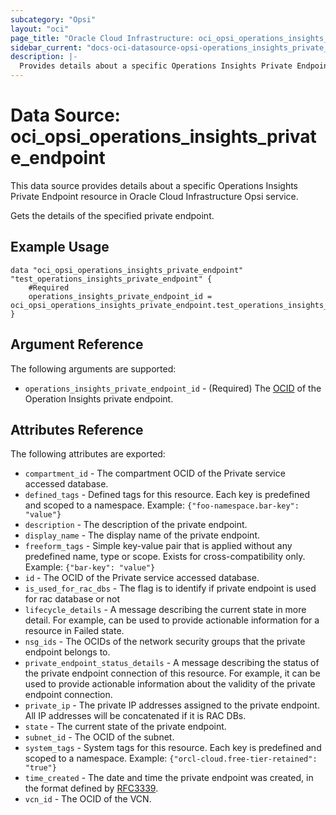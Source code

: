 ```yaml
---
subcategory: "Opsi"
layout: "oci"
page_title: "Oracle Cloud Infrastructure: oci_opsi_operations_insights_private_endpoint"
sidebar_current: "docs-oci-datasource-opsi-operations_insights_private_endpoint"
description: |-
  Provides details about a specific Operations Insights Private Endpoint in Oracle Cloud Infrastructure Opsi service
---
```


# Data Source: oci_opsi_operations_insights_private_endpoint
This data source provides details about a specific Operations Insights Private Endpoint resource in Oracle Cloud Infrastructure Opsi service.

Gets the details of the specified private endpoint.

## Example Usage

```hcl
data "oci_opsi_operations_insights_private_endpoint" "test_operations_insights_private_endpoint" {
	#Required
	operations_insights_private_endpoint_id = oci_opsi_operations_insights_private_endpoint.test_operations_insights_private_endpoint.id
}
```

## Argument Reference

The following arguments are supported:

* `operations_insights_private_endpoint_id` - (Required) The [OCID](https://docs.cloud.oracle.com/iaas/Content/General/Concepts/identifiers.htm) of the Operation Insights private endpoint.


## Attributes Reference

The following attributes are exported:

* `compartment_id` - The compartment OCID of the Private service accessed database.
* `defined_tags` - Defined tags for this resource. Each key is predefined and scoped to a namespace. Example: `{"foo-namespace.bar-key": "value"}` 
* `description` - The description of the private endpoint.
* `display_name` - The display name of the private endpoint.
* `freeform_tags` - Simple key-value pair that is applied without any predefined name, type or scope. Exists for cross-compatibility only. Example: `{"bar-key": "value"}` 
* `id` - The OCID of the Private service accessed database.
* `is_used_for_rac_dbs` - The flag is to identify if private endpoint is used for rac database or not
* `lifecycle_details` - A message describing the current state in more detail. For example, can be used to provide actionable information for a resource in Failed state.
* `nsg_ids` - The OCIDs of the network security groups that the private endpoint belongs to. 
* `private_endpoint_status_details` - A message describing the status of the private endpoint connection of this resource. For example, it can be used to provide actionable information about the validity of the private endpoint connection.
* `private_ip` - The private IP addresses assigned to the private endpoint. All IP addresses will be concatenated if it is RAC DBs. 
* `state` - The current state of the private endpoint.
* `subnet_id` - The OCID of the subnet.
* `system_tags` - System tags for this resource. Each key is predefined and scoped to a namespace. Example: `{"orcl-cloud.free-tier-retained": "true"}` 
* `time_created` - The date and time the private endpoint was created, in the format defined by [RFC3339](https://tools.ietf.org/html/rfc3339).
* `vcn_id` - The OCID of the VCN.

